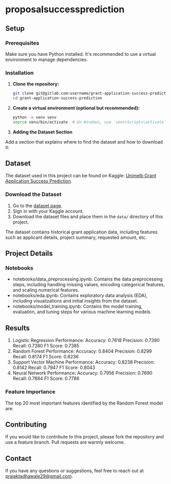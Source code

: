 # proposalsuccessprediction

## Setup

### Prerequisites

Make sure you have Python installed. It's recommended to use a virtual environment to manage dependencies.

### Installation

1. **Clone the repository:**
   ```sh
   git clone git@gitlab.com:username/grant-application-success-prediction.git
   cd grant-application-success-prediction

2. **Create a virtual environment (optional but recommended):**
   ```sh
   python -m venv venv
   source venv/bin/activate  # On Windows, use `venv\Scripts\activate`

3. **Adding the Dataset Section**

Add a section that explains where to find the dataset and how to download it:

## Dataset

The dataset used in this project can be found on Kaggle: [Unimelb Grant Application Success Prediction](https://www.kaggle.com/c/unimelb/data).

### Download the Dataset

1. Go to the [dataset page](https://www.kaggle.com/c/unimelb/data).
2. Sign in with your Kaggle account.
3. Download the dataset files and place them in the `data/` directory of this project.

The dataset contains historical grant application data, including features such as applicant details, project summary, requested amount, etc.

## Project Details
### Notebooks
- notebooks/data_preprocessing.ipynb: Contains the data preprocessing steps, including handling missing values, encoding    categorical features, and scaling numerical features.
- notebooks/eda.ipynb: Contains exploratory data analysis (EDA), including visualizations and initial insights from the    dataset.
- notebooks/model_training.ipynb: Contains the model training, evaluation, and tuning steps for various machine learning    models.

## Results

1. Logistic Regression Performance:
   Accuracy: 0.7618
   Precision: 0.7390
   Recall: 0.7380
   F1 Score: 0.7385
2. Random Forest Performance:
   Accuracy: 0.8404
   Precision: 0.8299
   Recall: 0.8174
   F1 Score: 0.8236
3. Support Vector Machine Performance:
   Accuracy: 0.8238
   Precision: 0.8142
   Recall: 0.7947
   F1 Score: 0.8043
4. Neural Network Performance:
   Accuracy: 0.7956
   Precision: 0.7690
   Recall: 0.7884
   F1 Score: 0.7786
 
 ### Feature Importance
The top 20 most important features identified by the Random Forest model are:

## Contributing

If you would like to contribute to this project, please fork the repository and use a feature branch. Pull requests are warmly welcome.

## Contact

If you have any questions or suggestions, feel free to reach out at prajaktadhawale29@gmail.com.


















